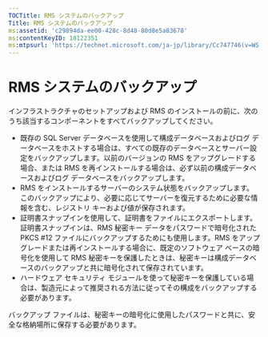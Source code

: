 ```yaml
---
TOCTitle: RMS システムのバックアップ
Title: RMS システムのバックアップ
ms:assetid: 'c29894da-ee00-428c-8d48-80d8e5a83678'
ms:contentKeyID: 18122351
ms:mtpsurl: 'https://technet.microsoft.com/ja-jp/library/Cc747746(v=WS.10)'
---
```


RMS システムのバックアップ
==========================

インフラストラクチャのセットアップおよび RMS のインストールの前に、次のうち該当するコンポーネントをすべてバックアップしてください。

-   既存の SQL Server データベースを使用して構成データベースおよびログ データベースをホストする場合は、すべての既存のデータベースとサーバー設定をバックアップします。以前のバージョンの RMS をアップグレードする場合、または RMS を再インストールする場合は、必ず以前の構成データベースおよびログ データベースをバックアップします。
-   RMS をインストールするサーバーのシステム状態をバックアップします。このバックアップにより、必要に応じてサーバーを復元するために必要な情報を含む、レジストリ キーおよび値が保存されます。
-   証明書スナップインを使用して、証明書をファイルにエクスポートします。証明書スナップインは、RMS 秘密キー データをパスワードで暗号化された PKCS \#12 ファイルにバックアップするためにも使用します。RMS をアップグレードまたは再インストールする場合に、既定のソフトウェア ベースの暗号化を使用して RMS 秘密キーを保護したときは、秘密キーは構成データベースのバックアップと共に暗号化されて保存されています。
-   ハードウェア セキュリティ モジュールを使って秘密キーを保護している場合は、製造元によって推奨される方法に従ってその構成をバックアップする必要があります。

バックアップ ファイルは、秘密キーの暗号化に使用したパスワードと共に、安全な格納場所に保存する必要があります。
